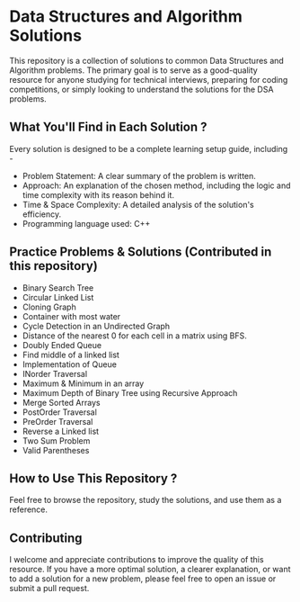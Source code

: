 # Data Structures and Algorithm Solutions

This repository is a collection of solutions to common Data Structures and Algorithm problems. The primary goal is to serve as a good-quality resource for anyone studying for technical interviews, preparing for coding competitions, or simply looking to understand the solutions for the DSA problems.

## What You'll Find in Each Solution ?
Every solution is designed to be a complete learning setup guide, including -

- Problem Statement: A clear summary of the problem is written.
- Approach: An explanation of the chosen method, including the logic and time complexity with its reason behind it.
- Time & Space Complexity: A detailed analysis of the solution's efficiency.
- Programming language used: C++

## Practice Problems & Solutions (Contributed in this repository)
- Binary Search Tree
- Circular Linked List
- Cloning Graph
- Container with most water
- Cycle Detection in an Undirected Graph
- Distance of the nearest 0 for each cell in a matrix using BFS.
- Doubly Ended Queue
- Find middle of a linked list
- Implementation of Queue
- INorder Traversal
- Maximum & Minimum in an array
- Maximum Depth of Binary Tree using Recursive Approach
- Merge Sorted Arrays
- PostOrder Traversal
- PreOrder Traversal
- Reverse a Linked list
- Two Sum Problem
- Valid Parentheses

## How to Use This Repository ?
Feel free to browse the repository, study the solutions, and use them as a reference. 

## Contributing
I welcome and appreciate contributions to improve the quality of this resource. If you have a more optimal solution, a clearer explanation, or want to add a solution for a new problem, please feel free to open an issue or submit a pull request.
